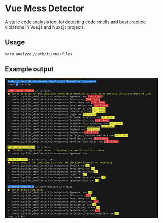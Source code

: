 # Vue Mess Detector

A static code analysis tool for detecting code smells and best practice violations in Vue.js and Nuxt.js projects.

## Usage

```bash
yarn analyze /path/to/vue/files
```

## Example output

![Output Image](output.png)
